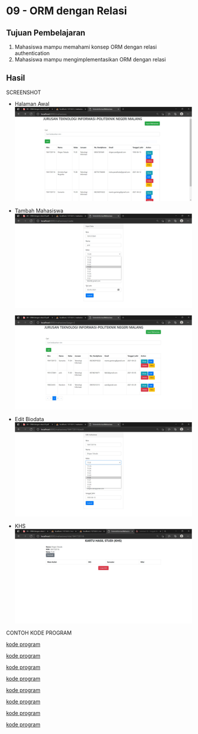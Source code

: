 # 09 - ORM dengan Relasi

## Tujuan Pembelajaran

1. Mahasiswa mampu memahami konsep ORM dengan relasi authentication
2. Mahasiswa mampu mengimplementasikan ORM dengan relasi


## Hasil 

SCREENSHOT

- Halaman Awal
![contoh gambar](img/sc1.JPG)

- Tambah Mahasiswa
![contoh gambar](img/sc2.JPG) <br><br>
![contoh gambar](img/sc3.JPG)

- Edit Biodata
![contoh gambar](img/sc4.JPG)

- KHS
![contoh gambar](img/sc5.JPG)



CONTOH KODE PROGRAM <br>

[kode program](../../src/09_orm_dengan_relasi/create.blade.php)

[kode program](../../src/09_orm_dengan_relasi/detail.blade.php)

[kode program](../../src/09_orm_dengan_relasi/edit.blade.php)

[kode program](../../src/09_orm_dengan_relasi/index.blade.php)

[kode program](../../src/09_orm_dengan_relasi/Mahasiswa.php)

[kode program](../../src/09_orm_dengan_relasi/MahasiswaController.php)

[kode program](../../src/09_orm_dengan_relasi/MataKuliah.php)

[kode program](../../src/09_orm_dengan_relasi/MataKuliahSeeders.php)